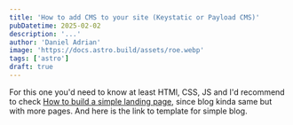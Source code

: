 ```yaml
---
title: 'How to add CMS to your site (Keystatic or Payload CMS)'
pubDatetime: 2025-02-02
description: '...'
author: 'Daniel Adrian'
image: 'https://docs.astro.build/assets/roe.webp'
tags: ['astro']
draft: true
---
```


For this one you'd need to know at least HTMl, CSS, JS and I'd recommend to check [How to build a simple landing page](how-to-build-a-simple-landing-page), since blog kinda same but with more pages. And here is the link to template for simple blog.
